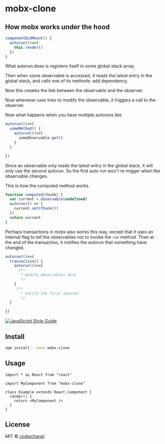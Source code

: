 # mobx-clone

## How mobx works under the hood

```javascript
componentDidMount() {
  autorun(()=>{
    this.render()
  })
}
```

What autorun does is registers itself in some global stack array.

Then when some observable is accessed, it reads the latest entry in the global stack, and calls one of its methods: add dependency.

Now this creates the link between the observable and the observer.

Now whenever user tries to modify the observable, it triggers a call to the observer.

Now what happens when you have multiple autoruns like

```javascript
autorun(()=>{
  someMethod() {
    autorun(()=>{
      someObservable.get()
    }
  }

})
```

Since an observable only reads the latest entry in the global stack, it will only use the second autorun. So the first auto run won't re-trigger when the observable changes.

This is how the computed method works.

```javascript
function computed(thunk) {
  var current = observable(undefined)
  autorun(() => {
    current.set(thunk())
  })
  return current
}
```

Perhaps transactions in mobx also works this way, except that it uses an internal flag to tell the observables not to invoke the `run` method. Then at the end of the transaction, it notifies the autorun that something have changed.

```javascript
autorun(()=>{
  transaction() {
    autorun(()=>{
      /**
       * modify observables here
       */
    }
     /**
       * notify the first autorun
       */
  }

})
```

>

[![JavaScript Style Guide](https://img.shields.io/badge/code_style-standard-brightgreen.svg)](https://standardjs.com)

## Install

```bash
npm install --save mobx-clone
```

## Usage

```tsx
import * as React from "react"

import MyComponent from "mobx-clone"

class Example extends React.Component {
  render() {
    return <MyComponent />
  }
}
```

## License

MIT © [codiechanel](https://github.com/codiechanel)
